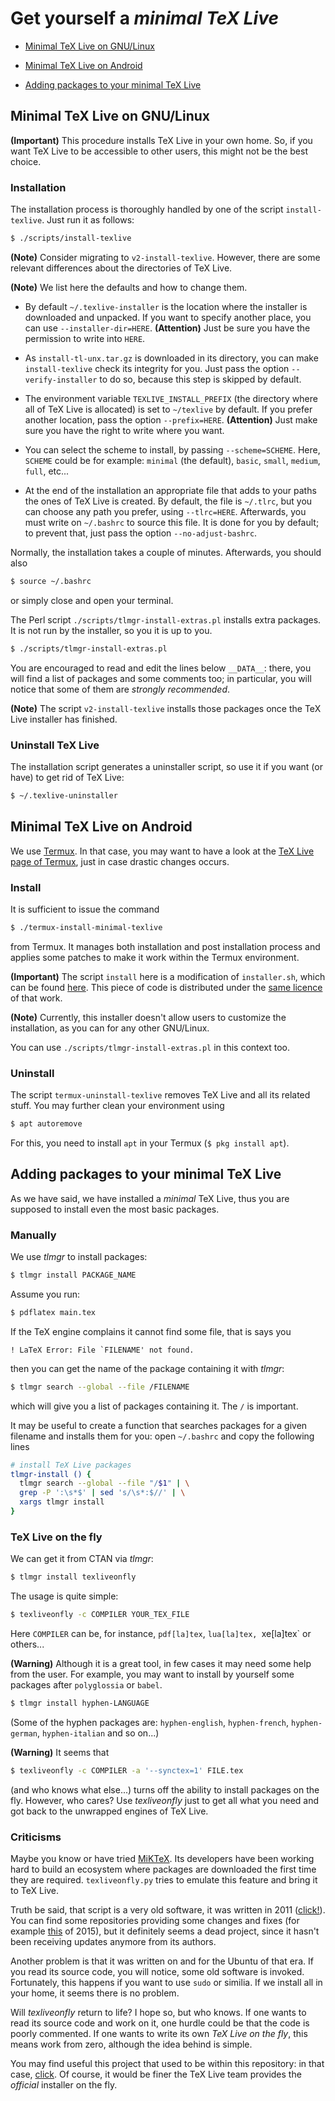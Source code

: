 # Get yourself a *minimal TeX Live*


* [Minimal TeX Live on GNU/Linux](#minimal-tex-live-on-gnulinux)

* [Minimal TeX Live on Android](#minimal-tex-live-on-android)

* [Adding packages to your minimal TeX Live](#adding-packages-to-your-minimal-tex-live)


## Minimal TeX Live on GNU/Linux

**(Important)** This procedure installs TeX Live in your own home. So, if you want TeX Live to be accessible to other users, this might not be the best choice.


### Installation

The installation process is thoroughly handled by one of the script `install-texlive`. Just run it as follows:

```sh
$ ./scripts/install-texlive
```

**(Note)** Consider migrating to `v2-install-texlive`. However, there are some relevant differences about the directories of TeX Live.

**(Note)** We list here the defaults and how to change them.

* By default `~/.texlive-installer` is the location where the installer is downloaded and unpacked. If you want to specify another place, you can use `--installer-dir=HERE`. **(Attention)** Just be sure you have the permission to write into `HERE`.

* As `install-tl-unx.tar.gz` is downloaded in its directory, you can make `install-texlive` check its integrity for you. Just pass the option `--verify-installer` to do so, because this step is skipped by default.

* The environment variable `TEXLIVE_INSTALL_PREFIX` (the directory where all of TeX Live is allocated) is set to `~/texlive` by default. If you prefer another location, pass the option `--prefix=HERE`. **(Attention)** Just make sure you have the right to write where you want.

* You can select the scheme to install, by passing `--scheme=SCHEME`. Here, `SCHEME` could be for example: `minimal` (the default), `basic`, `small`, `medium`, `full`, etc...

* At the end of the installation an appropriate file that adds to your paths the ones of TeX Live is created. By default, the file is `~/.tlrc`, but you can choose any path you prefer, using `--tlrc=HERE`. Afterwards, you must write on `~/.bashrc` to source this file. It is done for you by default; to prevent that, just pass the option `--no-adjust-bashrc`.

Normally, the installation takes a couple of minutes. Afterwards, you should also

```sh
$ source ~/.bashrc
```

or simply close and open your terminal.

The Perl script `./scripts/tlmgr-install-extras.pl` installs extra packages. It is not run by the installer, so you it is up to you.

```sh
$ ./scripts/tlmgr-install-extras.pl
```

You are encouraged to read and edit the lines below `__DATA__`: there, you will find a list of packages and some comments too; in particular, you will notice that some of them are *strongly recommended*.

**(Note)** The script `v2-install-texlive` installs those packages once the TeX Live installer has finished.


### Uninstall TeX Live

The installation script generates a uninstaller script, so use it if you want (or have) to get rid of TeX Live:

```sh
$ ~/.texlive-uninstaller
```



## Minimal TeX Live on Android

We use [Termux](https://termux.dev/en/). In that case, you may want to have a look at the [TeX Live page of Termux](https://wiki.termux.com/wiki/TeX_Live), just in case drastic changes occurs.


### Install

It is sufficient to issue the command

```sh
$ ./termux-install-minimal-texlive
```

from Termux. It manages both installation and post installation process and applies some patches to make it work within the Termux environment.

**(Important)** The script `install` here is a modification of `installer.sh`, which can be found [here](https://github.com/termux/termux-packages/blob/master/packages/texlive-installer). This piece of code is distributed under the [same licence](https://github.com/termux/termux-packages/blob/master/LICENSE.md) of that work.

**(Note)** Currently, this installer doesn't allow users to customize the installation, as you can for any other GNU/Linux.

You can use `./scripts/tlmgr-install-extras.pl` in this context too.


### Uninstall

The script `termux-uninstall-texlive` removes TeX Live and all its related stuff. You may further clean your environment using

```sh
$ apt autoremove
```

For this, you need to install `apt` in your Termux (`$ pkg install apt`).



## Adding packages to your minimal TeX Live

As we have said, we have installed a *minimal* TeX Live, thus you are supposed to install even the most basic packages.


### Manually

We use *tlmgr* to install packages:

```sh
$ tlmgr install PACKAGE_NAME
```

Assume you run:

```sh
$ pdflatex main.tex
```

If the TeX engine complains it cannot find some file, that is says you

```
! LaTeX Error: File `FILENAME' not found.
```

then you can get the name of the package containing it with *tlmgr*:

```sh
$ tlmgr search --global --file /FILENAME
```

which will give you a list of packages containing it. The `/` is important.

It may be useful to create a function that searches packages for a given filename and installs them for you: open ```~/.bashrc``` and copy the following lines

```sh
# install TeX Live packages
tlmgr-install () {
  tlmgr search --global --file "/$1" | \
  grep -P ':\s*$' | sed 's/\s*:$//' | \
  xargs tlmgr install
}
```


### TeX Live on the fly

We can get it from CTAN via *tlmgr*:

```sh
$ tlmgr install texliveonfly
```

The usage is quite simple:

```sh
$ texliveonfly -c COMPILER YOUR_TEX_FILE
```

Here `COMPILER` can be, for instance, `pdf[la]tex`, `lua[la]tex, `xe[la]tex` or others...

**(Warning)** Although it is a great tool, in few cases it may need some help from the user. For example, you may want to install by yourself some packages after `polyglossia` or `babel`.

```sh
$ tlmgr install hyphen-LANGUAGE
```

(Some of the hyphen packages are: `hyphen-english`, `hyphen-french`, `hyphen-german`, `hyphen-italian` and so on...)

**(Warning)** It seems that

```sh
$ texliveonfly -c COMPILER -a '--synctex=1' FILE.tex
```

(and who knows what else...) turns off the ability to install packages on the fly. However, who cares? Use *texliveonfly* just to get all what you need and got back to the unwrapped engines of TeX Live.


### Criticisms

Maybe you know or have tried [MiKTeX](https://miktex.org/). Its developers have been working hard to build an ecosystem where packages are downloaded the first time they are required. `texliveonfly.py` tries to emulate this feature and bring it to TeX Live.

Truth be said, that script is a very old software, it was written in 2011 ([click!](https://latex.org/forum/viewtopic.php?f=12&t=15194)). You can find some repositories providing some changes and fixes (for example [this](https://github.com/maphy-psd/texliveonfly) of 2015), but it definitely seems a dead project, since it hasn't been receiving updates anymore from its authors.

Another problem is that it was written on and for the Ubuntu of that era. If you read its source code, you will notice, some old software is invoked. Fortunately, this happens if you want to use `sudo` or similia. If we install all in your home, it seems there is no problem.

Will *texliveonfly* return to life? I hope so, but who knows. If one wants to read its source code and work on it, one hurdle could be that the code is poorly commented. If one wants to write its own *TeX Live on the fly*, this means work from zero, although the idea behind is simple.

You may find useful this project that used to be within this repository: in that case, [click](https://github.com/indrjo/flytex). Of course, it would be finer the TeX Live team provides the *official* installer on the fly.
